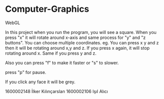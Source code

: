 # Computer-Graphics
WebGL

In this project when you run the program, you will see a square. When you press "x"
it will rotate around x-axis and same process for "y" and "z buttons". You can
choose multiple coordinates.
	eg. You can press x y and z then it will be rotating around x,y and z. 
If you press x again, it will stop rotating around x. Same if you press y and z.

Also you can press "f" to make it faster or "s" to slower. 

press "p" for pause.

If you click any face it will be grey.


1600002148 İlker Kılınçarslan
1600002106 Işıl Alıcı